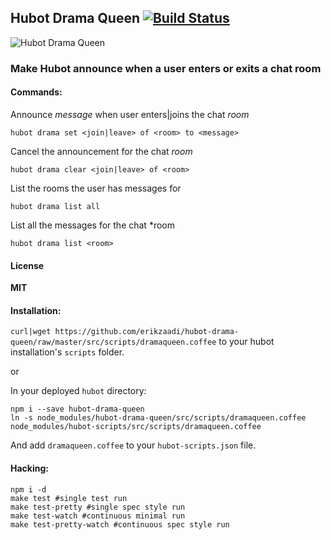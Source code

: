## Hubot Drama Queen [![Build Status](https://secure.travis-ci.org/erikzaadi/jQuery.printElement.png?branch=master)](http://travis-ci.org/erikzaadi/hubot-drama-queen)

![Hubot Drama Queen](http://cdn.memegenerator.net/instances/400x/32646936.jpg "Announce me hubot!!")

###  Make Hubot announce when a user enters or exits a chat room

#### Commands:
Announce *message* when user enters|joins the chat *room*
    
    hubot drama set <join|leave> of <room> to <message>

Cancel the announcement for the chat *room*
    
    hubot drama clear <join|leave> of <room>

List the rooms the user has messages for
    
    hubot drama list all

List all the messages for the chat *room
    
    hubot drama list <room>
    
#### License
**MIT**

#### Installation:
```curl|wget https://github.com/erikzaadi/hubot-drama-queen/raw/master/src/scripts/dramaqueen.coffee```  to your hubot installation's ```scripts``` folder.

or

In your deployed ```hubot``` directory:

    npm i --save hubot-drama-queen
    ln -s node_modules/hubot-drama-queen/src/scripts/dramaqueen.coffee node_modules/hubot-scripts/src/scripts/dramaqueen.coffee

And add ```dramaqueen.coffee``` to your ```hubot-scripts.json``` file.

#### Hacking:
    npm i -d
    make test #single test run
    make test-pretty #single spec style run
    make test-watch #continuous minimal run
    make test-pretty-watch #continuous spec style run
    
